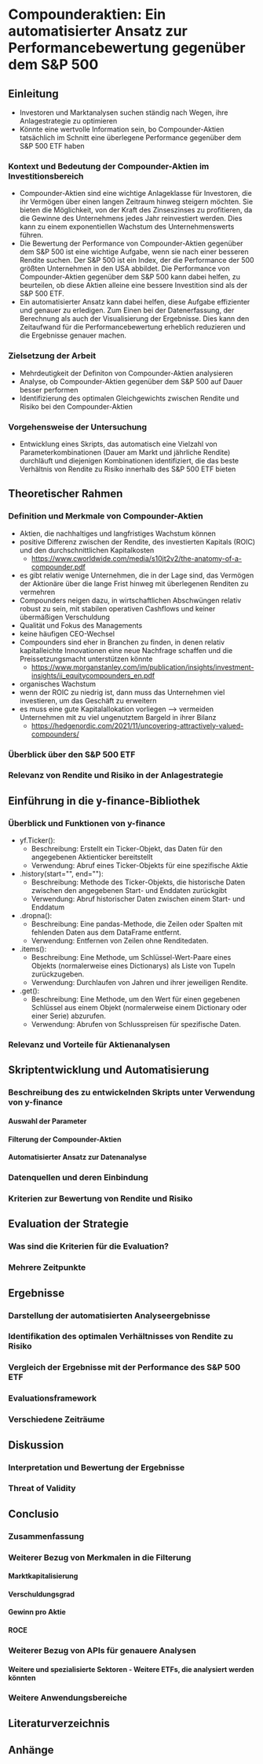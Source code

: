 # Compounderaktien: Ein automatisierter Ansatz zur Performancebewertung gegenüber dem S&P 500

## Einleitung
- Investoren und Marktanalysen suchen ständig nach Wegen, ihre Anlagestrategie zu optimieren
- Könnte eine wertvolle Information sein, bo Compounder-Aktien tatsächlich im Schnitt eine überlegene Performance gegenüber dem S&P 500 ETF haben
### Kontext und Bedeutung der Compounder-Aktien im Investitionsbereich
- Compounder-Aktien sind eine wichtige Anlageklasse für Investoren, die ihr Vermögen über einen langen Zeitraum hinweg steigern möchten. Sie bieten die Möglichkeit, von der Kraft des Zinseszinses zu profitieren, da die Gewinne des Unternehmens jedes Jahr reinvestiert werden. Dies kann zu einem exponentiellen Wachstum des Unternehmenswerts führen.
- Die Bewertung der Performance von Compounder-Aktien gegenüber dem S&P 500 ist eine wichtige Aufgabe, wenn sie nach einer besseren Rendite suchen. Der S&P 500 ist ein Index, der die Performance der 500 größten Unternehmen in den USA abbildet. Die Performance von Compounder-Aktien gegenüber dem S&P 500 kann dabei helfen, zu beurteilen, ob diese Aktien alleine eine bessere Investition sind als der S&P 500 ETF.
- Ein automatisierter Ansatz kann dabei helfen, diese Aufgabe effizienter und genauer zu erledigen. Zum Einen bei der Datenerfassung, der Berechnung als auch der Visualisierung der Ergebnisse. Dies kann den Zeitaufwand für die Performancebewertung erheblich reduzieren und die Ergebnisse genauer machen.
### Zielsetzung der Arbeit
- Mehrdeutigkeit der Definiton von Compounder-Aktien analysieren
- Analyse, ob Compounder-Aktien gegenüber dem S&P 500 auf Dauer besser performen
- Identifizierung des optimalen Gleichgewichts zwischen Rendite und Risiko bei den Compounder-Aktien
### Vorgehensweise der Untersuchung
- Entwicklung eines Skripts, das automatisch eine Vielzahl von Parameterkombinationen (Dauer am Markt und jährliche Rendite) durchläuft und diejenigen Kombinationen identifiziert, die das beste Verhältnis von Rendite zu Risiko innerhalb des S&P 500 ETF bieten
## Theoretischer Rahmen
### Definition und Merkmale von Compounder-Aktien
- Aktien, die nachhaltiges und langfristiges Wachstum können
- positive Differenz zwischen der Rendite, des investierten Kapitals (ROIC) und den durchschnittlichen Kapitalkosten
  - https://www.cworldwide.com/media/s10jt2v2/the-anatomy-of-a-compounder.pdf
- es gibt relativ wenige Unternehmen, die in der Lage sind, das Vermögen der Aktionäre über die lange Frist hinweg mit überlegenen Renditen zu vermehren
- Compounders neigen dazu, in wirtschaftlichen Abschwüngen relativ robust zu sein, mit stabilen operativen Cashflows und keiner übermäßigen Verschuldung
- Qualität und Fokus des Managements
- keine häufigen CEO-Wechsel
- Compounders sind eher in Branchen zu finden, in denen relativ kapitalleichte Innovationen eine neue Nachfrage schaffen und die Preissetzungsmacht unterstützen könnte
  - https://www.morganstanley.com/im/publication/insights/investment-insights/ii_equitycompounders_en.pdf
- organisches Wachstum
- wenn der ROIC zu niedrig ist, dann muss das Unternehmen viel investieren, um das Geschäft zu erweitern
- es muss eine gute Kapitalallokation vorliegen --> vermeiden Unternehmen mit zu viel ungenutztem Bargeld in ihrer Bilanz
  - https://hedgenordic.com/2021/11/uncovering-attractively-valued-compounders/
### Überblick über den S&P 500 ETF
### Relevanz von Rendite und Risiko in der Anlagestrategie
## Einführung in die y-finance-Bibliothek
### Überblick und Funktionen von y-finance
- yf.Ticker():
  - Beschreibung: Erstellt ein Ticker-Objekt, das Daten für den angegebenen Aktienticker bereitstellt
  - Verwendung: Abruf eines Ticker-Objekts für eine spezifische Aktie
- .history(start="", end=""):
  - Beschreibung: Methode des Ticker-Objekts, die historische Daten zwischen den angegebenen Start- und Enddaten zurückgibt
  - Verwendung: Abruf historischer Daten zwischen einem Start- und Enddatum
- .dropna():
  - Beschreibung: Eine pandas-Methode, die Zeilen oder Spalten mit fehlenden Daten aus dem DataFrame entfernt.
  - Verwendung: Entfernen von Zeilen ohne Renditedaten.
- .items():
  - Beschreibung: Eine Methode, um Schlüssel-Wert-Paare eines Objekts (normalerweise eines Dictionarys) als Liste von Tupeln zurückzugeben. 
  - Verwendung: Durchlaufen von Jahren und ihrer jeweiligen Rendite.
- .get():
  - Beschreibung: Eine Methode, um den Wert für einen gegebenen Schlüssel aus einem Objekt (normalerweise einem Dictionary oder einer Serie) abzurufen. 
  - Verwendung: Abrufen von Schlusspreisen für spezifische Daten.
### Relevanz und Vorteile für Aktienanalysen
## Skriptentwicklung und Automatisierung
### Beschreibung des zu entwickelnden Skripts unter Verwendung von y-finance
#### Auswahl der Parameter
#### Filterung der Compounder-Aktien
#### Automatisierter Ansatz zur Datenanalyse
### Datenquellen und deren Einbindung
### Kriterien zur Bewertung von Rendite und Risiko
## Evaluation der Strategie
### Was sind die Kriterien für die Evaluation?
### Mehrere Zeitpunkte
## Ergebnisse
### Darstellung der automatisierten Analyseergebnisse
### Identifikation des optimalen Verhältnisses von Rendite zu Risiko
### Vergleich der Ergebnisse mit der Performance des S&P 500 ETF
### Evaluationsframework
### Verschiedene Zeiträume
## Diskussion
### Interpretation und Bewertung der Ergebnisse
### Threat of Validity
## Conclusio
### Zusammenfassung
### Weiterer Bezug von Merkmalen in die Filterung
#### Marktkapitalisierung
#### Verschuldungsgrad
#### Gewinn pro Aktie
#### ROCE
### Weiterer Bezug von APIs für genauere Analysen
#### Weitere und spezialisierte Sektoren - Weitere ETFs, die analysiert werden könnten
### Weitere Anwendungsbereiche
## Literaturverzeichnis
## Anhänge
